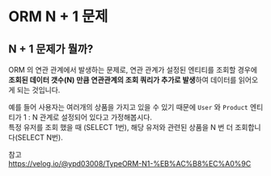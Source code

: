 # ORM N + 1 문제
## N + 1 문제가 뭘까?

ORM 의 연관 관계에서 발생하는 문제로, 
연관 관계가 설정된 엔티티를 조회할 경우에 **조회된 데이터 갯수(N) 만큼 연관관계의 조회 쿼리가 추가로 발생**하여 데이터를 읽어오게 되는 것입니다.

예를 들어 사용자는 여러개의 상품을 가지고 있을 수 있기 때문에 ```User``` 와 ```Product```  엔티티가 1 : N 관계로 설정되어 있다고 가정해봅시다.    
특정 유저를 조회 했을 때 (SELECT 1번),
해당 유저와 관련된 상품을 N 번 더 조회합니다(SELECT N번).




참고    
https://velog.io/@ypd03008/TypeORM-N1-%EB%AC%B8%EC%A0%9C
